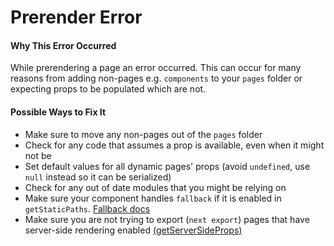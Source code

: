 # Prerender Error

#### Why This Error Occurred

While prerendering a page an error occurred. This can occur for many reasons from adding non-pages e.g. `components` to your `pages` folder or expecting props to be populated which are not.

#### Possible Ways to Fix It

- Make sure to move any non-pages out of the `pages` folder
- Check for any code that assumes a prop is available, even when it might not be
- Set default values for all dynamic pages' props (avoid `undefined`, use `null` instead so it can be serialized)
- Check for any out of date modules that you might be relying on
- Make sure your component handles `fallback` if it is enabled in `getStaticPaths`. [Fallback docs](https://nextjs.org/docs/api-reference/data-fetching/get-static-paths#fallback-false)
- Make sure you are not trying to export (`next export`) pages that have server-side rendering enabled [(getServerSideProps)](https://nextjs.org/docs/basic-features/data-fetching/get-server-side-props)
